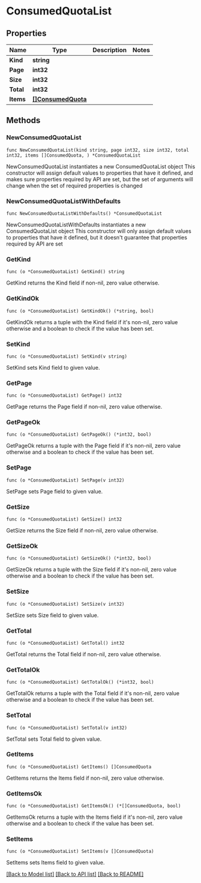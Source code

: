 # ConsumedQuotaList

## Properties

Name | Type | Description | Notes
------------ | ------------- | ------------- | -------------
**Kind** | **string** |  | 
**Page** | **int32** |  | 
**Size** | **int32** |  | 
**Total** | **int32** |  | 
**Items** | [**[]ConsumedQuota**](ConsumedQuota.md) |  | 

## Methods

### NewConsumedQuotaList

`func NewConsumedQuotaList(kind string, page int32, size int32, total int32, items []ConsumedQuota, ) *ConsumedQuotaList`

NewConsumedQuotaList instantiates a new ConsumedQuotaList object
This constructor will assign default values to properties that have it defined,
and makes sure properties required by API are set, but the set of arguments
will change when the set of required properties is changed

### NewConsumedQuotaListWithDefaults

`func NewConsumedQuotaListWithDefaults() *ConsumedQuotaList`

NewConsumedQuotaListWithDefaults instantiates a new ConsumedQuotaList object
This constructor will only assign default values to properties that have it defined,
but it doesn't guarantee that properties required by API are set

### GetKind

`func (o *ConsumedQuotaList) GetKind() string`

GetKind returns the Kind field if non-nil, zero value otherwise.

### GetKindOk

`func (o *ConsumedQuotaList) GetKindOk() (*string, bool)`

GetKindOk returns a tuple with the Kind field if it's non-nil, zero value otherwise
and a boolean to check if the value has been set.

### SetKind

`func (o *ConsumedQuotaList) SetKind(v string)`

SetKind sets Kind field to given value.


### GetPage

`func (o *ConsumedQuotaList) GetPage() int32`

GetPage returns the Page field if non-nil, zero value otherwise.

### GetPageOk

`func (o *ConsumedQuotaList) GetPageOk() (*int32, bool)`

GetPageOk returns a tuple with the Page field if it's non-nil, zero value otherwise
and a boolean to check if the value has been set.

### SetPage

`func (o *ConsumedQuotaList) SetPage(v int32)`

SetPage sets Page field to given value.


### GetSize

`func (o *ConsumedQuotaList) GetSize() int32`

GetSize returns the Size field if non-nil, zero value otherwise.

### GetSizeOk

`func (o *ConsumedQuotaList) GetSizeOk() (*int32, bool)`

GetSizeOk returns a tuple with the Size field if it's non-nil, zero value otherwise
and a boolean to check if the value has been set.

### SetSize

`func (o *ConsumedQuotaList) SetSize(v int32)`

SetSize sets Size field to given value.


### GetTotal

`func (o *ConsumedQuotaList) GetTotal() int32`

GetTotal returns the Total field if non-nil, zero value otherwise.

### GetTotalOk

`func (o *ConsumedQuotaList) GetTotalOk() (*int32, bool)`

GetTotalOk returns a tuple with the Total field if it's non-nil, zero value otherwise
and a boolean to check if the value has been set.

### SetTotal

`func (o *ConsumedQuotaList) SetTotal(v int32)`

SetTotal sets Total field to given value.


### GetItems

`func (o *ConsumedQuotaList) GetItems() []ConsumedQuota`

GetItems returns the Items field if non-nil, zero value otherwise.

### GetItemsOk

`func (o *ConsumedQuotaList) GetItemsOk() (*[]ConsumedQuota, bool)`

GetItemsOk returns a tuple with the Items field if it's non-nil, zero value otherwise
and a boolean to check if the value has been set.

### SetItems

`func (o *ConsumedQuotaList) SetItems(v []ConsumedQuota)`

SetItems sets Items field to given value.



[[Back to Model list]](../README.md#documentation-for-models) [[Back to API list]](../README.md#documentation-for-api-endpoints) [[Back to README]](../README.md)


